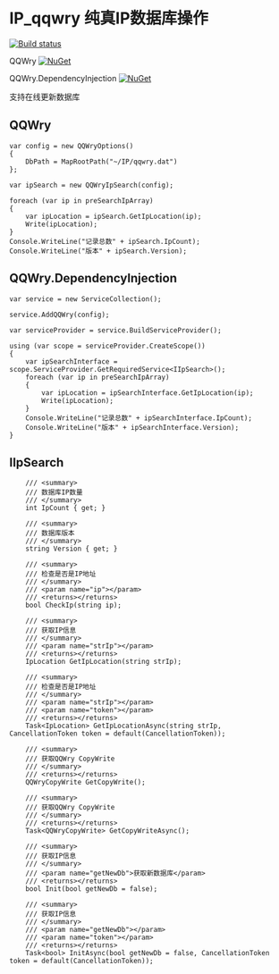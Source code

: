 # IP_qqwry 纯真IP数据库操作
[![Build status](https://ci.appveyor.com/api/projects/status/j89jp316jp1i8sg2?svg=true)](https://ci.appveyor.com/project/JadynWong/ip-qqwry)

QQWry [![NuGet](https://img.shields.io/nuget/v/QQWry.svg?style=flat)](https://www.nuget.org/packages/QQWry)

QQWry.DependencyInjection [![NuGet](https://img.shields.io/nuget/v/QQWry.DependencyInjection.svg?style=flat)](https://www.nuget.org/packages/QQWry.DependencyInjection)

支持在线更新数据库

## QQWry

    var config = new QQWryOptions()
    {
        DbPath = MapRootPath("~/IP/qqwry.dat")
    };

    var ipSearch = new QQWryIpSearch(config);

    foreach (var ip in preSearchIpArray)
    {
        var ipLocation = ipSearch.GetIpLocation(ip);
        Write(ipLocation);
    }
    Console.WriteLine("记录总数" + ipSearch.IpCount);
    Console.WriteLine("版本" + ipSearch.Version);

## QQWry.DependencyInjection

    var service = new ServiceCollection();

    service.AddQQWry(config);

    var serviceProvider = service.BuildServiceProvider();

    using (var scope = serviceProvider.CreateScope())
    {
        var ipSearchInterface = scope.ServiceProvider.GetRequiredService<IIpSearch>();
        foreach (var ip in preSearchIpArray)
        {
            var ipLocation = ipSearchInterface.GetIpLocation(ip);
            Write(ipLocation);
        }
        Console.WriteLine("记录总数" + ipSearchInterface.IpCount);
        Console.WriteLine("版本" + ipSearchInterface.Version);
    }

## IIpSearch

        /// <summary>
        /// 数据库IP数量
        /// </summary>
        int IpCount { get; }

        /// <summary>
        /// 数据库版本
        /// </summary>
        string Version { get; }

        /// <summary>
        /// 检查是否是IP地址
        /// </summary>
        /// <param name="ip"></param>
        /// <returns></returns>
        bool CheckIp(string ip);

        /// <summary>
        /// 获取IP信息
        /// </summary>
        /// <param name="strIp"></param>
        /// <returns></returns>
        IpLocation GetIpLocation(string strIp);

        /// <summary>
        /// 检查是否是IP地址
        /// </summary>
        /// <param name="strIp"></param>
        /// <param name="token"></param>
        /// <returns></returns>
        Task<IpLocation> GetIpLocationAsync(string strIp, CancellationToken token = default(CancellationToken));

        /// <summary>
        /// 获取QQWry CopyWrite
        /// </summary>
        /// <returns></returns>
        QQWryCopyWrite GetCopyWrite();

        /// <summary>
        /// 获取QQWry CopyWrite
        /// </summary>
        /// <returns></returns>
        Task<QQWryCopyWrite> GetCopyWriteAsync();

        /// <summary>
        /// 获取IP信息
        /// </summary>
        /// <param name="getNewDb">获取新数据库</param>
        /// <returns></returns>
        bool Init(bool getNewDb = false);

        /// <summary>
        /// 获取IP信息
        /// </summary>
        /// <param name="getNewDb"></param>
        /// <param name="token"></param>
        /// <returns></returns>
        Task<bool> InitAsync(bool getNewDb = false, CancellationToken token = default(CancellationToken));
